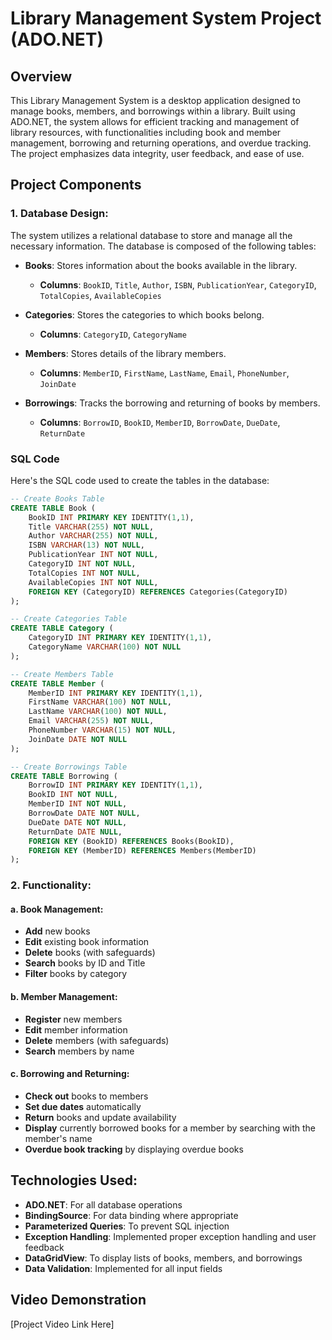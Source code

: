 # Library Management System Project (ADO.NET)

## Overview
This Library Management System is a desktop application designed to manage books, members, and borrowings within a library. Built using ADO.NET, the system allows for efficient tracking and management of library resources, with functionalities including book and member management, borrowing and returning operations, and overdue tracking. The project emphasizes data integrity, user feedback, and ease of use.


## Project Components

### 1. Database Design:
The system utilizes a relational database to store and manage all the necessary information. The database is composed of the following tables:

- **Books**: Stores information about the books available in the library.
  - **Columns**: `BookID`, `Title`, `Author`, `ISBN`, `PublicationYear`, `CategoryID`, `TotalCopies`, `AvailableCopies`

- **Categories**: Stores the categories to which books belong.
  - **Columns**: `CategoryID`, `CategoryName`

- **Members**: Stores details of the library members.
  - **Columns**: `MemberID`, `FirstName`, `LastName`, `Email`, `PhoneNumber`, `JoinDate`

- **Borrowings**: Tracks the borrowing and returning of books by members.
  - **Columns**: `BorrowID`, `BookID`, `MemberID`, `BorrowDate`, `DueDate`, `ReturnDate`

### SQL Code
Here's the SQL code used to create the tables in the database:

```sql
-- Create Books Table
CREATE TABLE Book (
    BookID INT PRIMARY KEY IDENTITY(1,1),
    Title VARCHAR(255) NOT NULL,
    Author VARCHAR(255) NOT NULL,
    ISBN VARCHAR(13) NOT NULL,
    PublicationYear INT NOT NULL,
    CategoryID INT NOT NULL,
    TotalCopies INT NOT NULL,
    AvailableCopies INT NOT NULL,
    FOREIGN KEY (CategoryID) REFERENCES Categories(CategoryID)
);

-- Create Categories Table
CREATE TABLE Category (
    CategoryID INT PRIMARY KEY IDENTITY(1,1),
    CategoryName VARCHAR(100) NOT NULL
);

-- Create Members Table
CREATE TABLE Member (
    MemberID INT PRIMARY KEY IDENTITY(1,1),
    FirstName VARCHAR(100) NOT NULL,
    LastName VARCHAR(100) NOT NULL,
    Email VARCHAR(255) NOT NULL,
    PhoneNumber VARCHAR(15) NOT NULL,
    JoinDate DATE NOT NULL
);

-- Create Borrowings Table
CREATE TABLE Borrowing (
    BorrowID INT PRIMARY KEY IDENTITY(1,1),
    BookID INT NOT NULL,
    MemberID INT NOT NULL,
    BorrowDate DATE NOT NULL,
    DueDate DATE NOT NULL,
    ReturnDate DATE NULL,
    FOREIGN KEY (BookID) REFERENCES Books(BookID),
    FOREIGN KEY (MemberID) REFERENCES Members(MemberID)
);
```

### 2. Functionality:

#### a. Book Management:
- **Add** new books
- **Edit** existing book information
- **Delete** books (with safeguards)
- **Search** books by ID and Title
- **Filter** books by category

#### b. Member Management:
- **Register** new members
- **Edit** member information
- **Delete** members (with safeguards)
- **Search** members by name 

#### c. Borrowing and Returning:
- **Check out** books to members
- **Set due dates** automatically
- **Return** books and update availability
- **Display** currently borrowed books for a member by searching with the member's name
- **Overdue book tracking** by displaying overdue books

## Technologies Used:
- **ADO.NET**: For all database operations
- **BindingSource**: For data binding where appropriate
- **Parameterized Queries**: To prevent SQL injection
- **Exception Handling**: Implemented proper exception handling and user feedback
- **DataGridView**: To display lists of books, members, and borrowings
- **Data Validation**: Implemented for all input fields

## Video Demonstration
[Project Video Link Here]
